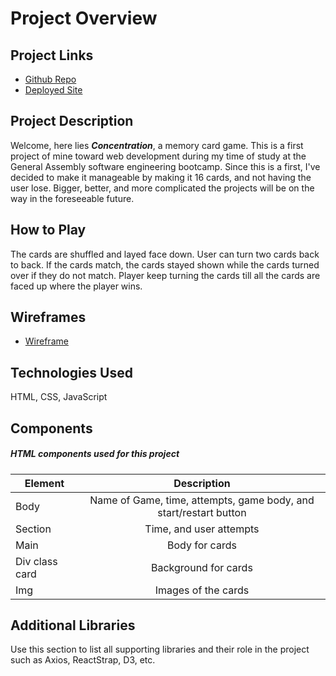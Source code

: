 # Project Overview

## Project Links

-   [Github Repo]()
-   [Deployed Site]()

## Project Description

Welcome, here lies ***Concentration***, a memory card game. This is a first project of mine toward web development during my time of study at the General Assembly software engineering bootcamp. Since this is a first, I've decided to make it manageable by making it 16 cards, and not having the user lose. Bigger, better, and more complicated the projects will be on the way in the foreseeable future.

## How to Play

The cards are shuffled and layed face down. User can turn two cards back to back. If the cards match, the cards stayed shown while the cards turned over if they do not match. Player keep turning the cards till all the cards are faced up where the player wins.


## Wireframes

-   [Wireframe](https://imgur.com/a/Bt3DL4N)

## Technologies Used

HTML, CSS, JavaScript

## Components

##### HTML components used for this project

| Element        |                            Description                            |
| -------------- | :---------------------------------------------------------------: |
| Body           | Name of Game, time, attempts, game body, and start/restart button |
| Section        |                      Time, and user attempts                      |
| Main           |                          Body for cards                           |
| Div class card |                       Background for cards                        |
| Img            |                        Images of the cards                        |

## Additional Libraries

Use this section to list all supporting libraries and their role in the project such as Axios, ReactStrap, D3, etc.
